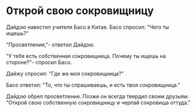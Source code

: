 # 0ткрой свою сокровищницу

Дайдзю навестил учителя Басо в Китае. Басо спросил: "Чего ты ищешь?"

"Просветления,"- ответил Дайдзю.

"У тебя есть собственная сокровищница. Почему ты ищешь на стороне?"- спросил Басо.

Дайжу спросил: "Где же моя сокровищница?"

Басо ответил: "То, что ты спрашиваешь, и есть твоя сокровищница."

Дайдзю обрел просветление. Позже он всегда твердил своим друзьям: "Открой свою собственную сокровищницу и черпай сокровища оттуда."
